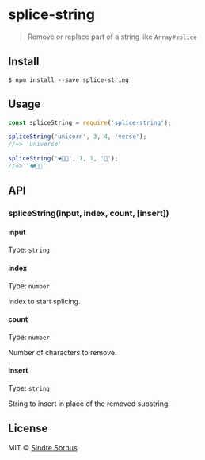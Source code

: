 # splice-string

> Remove or replace part of a string like `Array#splice`


## Install

```
$ npm install --save splice-string
```


## Usage

```js
const spliceString = require('splice-string');

spliceString('unicorn', 3, 4, 'verse');
//=> 'universe'

spliceString('❤️🐴🐴', 1, 1, '🦄');
//=> '❤️🦄🐴'
```


## API

### spliceString(input, index, count, [insert])

#### input

Type: `string`

#### index

Type: `number`

Index to start splicing.

#### count

Type: `number`

Number of characters to remove.

#### insert

Type: `string`

String to insert in place of the removed substring.


## License

MIT © [Sindre Sorhus](https://sindresorhus.com)
